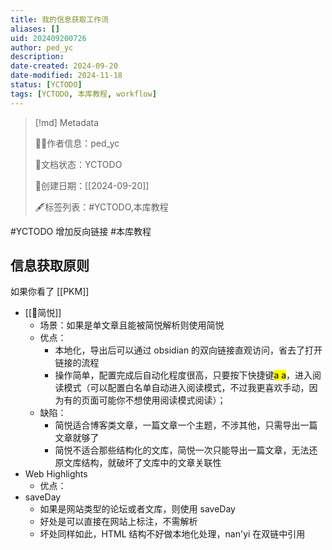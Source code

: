 ```yaml
---
title: 我的信息获取工作流
aliases: []
uid: 202409200726
author: ped_yc
description: 
date-created: 2024-09-20
date-modified: 2024-11-18
status: [YCTODO]
tags: [YCTODO, 本库教程, workflow]
---
```


> [!md] Metadata
>
> 🙇‍♂作者信息：ped_yc
>
>
> 🌱文档状态：YCTODO
>
> 📅创建日期：[[2024-09-20]]
>
>
> 🖋标签列表：#YCTODO,本库教程

#YCTODO 增加反向链接
#本库教程

## 信息获取原则

如果你看了 [[PKM]]

- [[🤖简悦]]
	- 场景：如果是单文章且能被简悦解析则使用简悦
	- 优点：
		- 本地化，导出后可以通过 obsidian 的双向链接直观访问，省去了打开链接的流程
		- 操作简单，配置完成后自动化程度很高，只要按下快捷键<mark class="hltr-red">a a</mark>，进入阅读模式（可以配置白名单自动进入阅读模式，不过我更喜欢手动，因为有的页面可能你不想使用阅读模式阅读）；
	- 缺陷：
		- 简悦适合博客类文章，一篇文章一个主题，不涉其他，只需导出一篇文章就够了
		- 简悦不适合那些结构化的文库，简悦一次只能导出一篇文章，无法还原文库结构，就破坏了文库中的文章关联性
- Web Highlights
	- 优点：
- saveDay
	- 如果是网站类型的论坛或者文库，则使用 saveDay
	- 好处是可以直接在网站上标注，不需解析
	- 坏处同样如此，HTML 结构不好做本地化处理，nan'yi 在双链中引用
